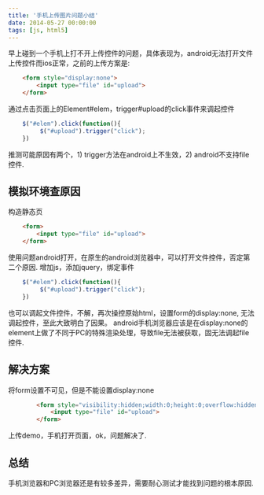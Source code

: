 ```yaml
---
title: '手机上传图片问题小结'
date: 2014-05-27 00:00:00
tags: [js, html5]
---
```


早上碰到一个手机上打不开上传控件的问题，具体表现为，android无法打开文件上传控件而ios正常，之前的上传方案是:

``` html
	<form style="display:none">
		<input type="file" id="upload">
	</form>
```

通过点击页面上的Element#elem，trigger#upload的click事件来调起控件

``` javascript
	$("#elem").click(function(){
		 $("#upload").trigger("click");
	})
```

推测可能原因有两个，1) trigger方法在android上不生效，2) android不支持file控件.

## 模拟环境查原因
构造静态页

``` html
	<form>
		<input type="file" id="upload">
	</form>
```

使用问题android打开，在原生的android浏览器中，可以打开文件控件，否定第二个原因.
增加js，添加jquery，绑定事件

``` javascript
	$("#elem").click(function(){
		 $("#upload").trigger("click");
	})
```

也可以调起文件控件，不解，再次操控原始html，设置form的display:none, 无法调起控件，至此大致明白了因果。
android手机浏览器应该是在display:none的element上做了不同于PC的特殊渲染处理，导致file无法被获取，固无法调起file控件.

## 解决方案
将form设置不可见，但是不能设置display:none

``` html
		<form style="visibility:hidden;width:0;height:0;overflow:hidden">
			<input type="file" id="upload">
		</form>
```

上传demo，手机打开页面，ok，问题解决了.

## 总结
手机浏览器和PC浏览器还是有较多差异，需要耐心测试才能找到问题的根本原因. 
